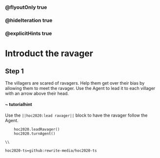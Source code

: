 ### @flyoutOnly true
### @hideIteration true
### @explicitHints true

# Introduct the ravager

## Step 1
The villagers are scared of ravagers. Help them get over their bias by allowing them to meet the ravager. Use the Agent to lead it to each villager with an arrow above their head.

#### ~ tutorialhint 
Use the ``||hoc2020:lead ravager||`` block to have the ravager follow the Agent.

```ghost
    hoc2020.leadRavager()
    hoc2020.turnAgent()    
```
```template
\\
```
```package
hoc2020-ts=github:rewrite-media/hoc2020-ts
```